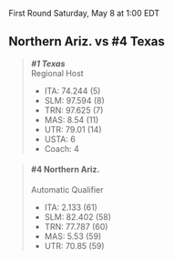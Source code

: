 First Round
Saturday, May 8 at 1:00 EDT
## Northern Ariz. vs #4 Texas

> ***#1 Texas***  
> Regional Host  
> - ITA: 74.244 (5)  
> - SLM: 97.594 (8)  
> - TRN: 97.625 (7)  
> - MAS: 8.54 (11)  
> - UTR: 79.01 (14)  
> - USTA: 6  
> - Coach: 4  

> #### #4 Northern Ariz.  
> Automatic Qualifier  
> - ITA: 2.133 (61)  
> - SLM: 82.402 (58)  
> - TRN: 77.787 (60)  
> - MAS: 5.53 (59)  
> - UTR: 70.85 (59)  